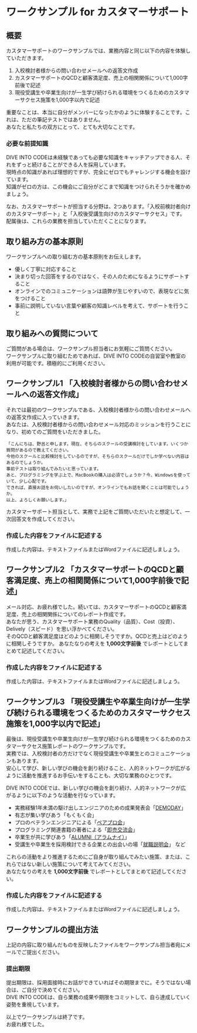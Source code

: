 # ワークサンプル for カスタマーサポート

## 概要

カスタマーサポートのワークサンプルでは、業務内容と同じ以下の内容を体験していただきます。  

1. 入校検討者様からの問い合わせメールへの返答文作成
2. カスタマーサポートのQCDと顧客満足度、売上の相関関係について1,000字前後で記述
3. 現役受講生や卒業生向けが一生学び続けられる環境をつくるためのカスタマーサクセス施策を1,000字以内で記述

重要なことは、本当に自分がメンバーになったかのように体験することです。これは、ただの筆記テストではありません。  
あなたと私たちの双方にとって、とても大切なことです。  


### 必要な前提知識

DIVE INTO CODEは未経験であっても必要な知識をキャッチアップできる人、それをずっと続けることができる人を採用しています。  
現時点の知識があれば理想的ですが、完全にゼロでもチャレンジする機会を設けています。  
知識がゼロの方は、この機会にご自分がどこまで知識をつけられそうかを確かめましょう。  

なお、カスタマーサポートが担当する分野は、2つあります。「入校前検討者向けのカスタマーサポート」と「入校後受講生向けのカスタマーサクセス」です。  
配属後は、これらの業務を担当していただくことになります。  


## 取り組み方の基本原則

ワークサンプルへの取り組む方の基本原則をお伝えします。  

- 優しく丁寧に対応すること
- 決まり切った回答をするのではなく、その人のためになるようにサポートすること
- オンラインでのコミュニケーションは語弊が生じやすいので、表現などに気をつけること
- 事前に説明していない言葉や顧客の知識レベルを考えて、サポートを行うこと

## 取り組みへの質問について

ご質問がある場合は、ワークサンプル担当者にお気軽にご質問ください。  
ワークサンプルに取り組むためであれば、DIVE INTO CODEの自習室や教室の利用が可能です。積極的にご利用ください。  

## ワークサンプル1 「入校検討者様からの問い合わせメールへの返答文作成」

それでは最初のワークサンプルである、入校検討者様からの問い合わせメールへの返答文作成に入っていきます。  
あなたは、入校検討者様からの問い合わせメール対応のミッションを行うことになり、初めてのご質問をいただきました。  

```
「こんにちは、野呂と申します。現在、そちらのスクールの受講検討をしています。いくつか質問があるので教えてください。
今他のスクールと比較検討をしているのですが、そちらのスクールだけでしか学べない内容はあるのでしょうか。
事前テストは取り組んでみたいと思っています。
あと、プログラミングを学ぶ上で、MacBookの購入は必須でしょうか？今、Windowsを使っていて、少し心配です。
できれば、直接お話をお伺いしたいのですが、オンラインでもお話を聞くことは可能でしょうか。
以上、よろしくお願いします。」
```

カスタマーサポート担当として、実務で上記をご質問いただいたと想定して、一次回答文を作成してください。  

### 作成した内容をファイルに記述する

作成した内容は、テキストファイルまたはWordファイルに記述しましょう。  


## ワークサンプル2 「カスタマーサポートのQCDと顧客満足度、売上の相関関係について1,000字前後で記述」

メール対応、お疲れ様でした。続いては、カスタマーサポートのQCDと顧客満足度、売上の相関関係についてのレポート作成です。  
あなたが思う、カスタマーサポート業務のQuality（品質）、Cost（投資）、Delively（スピード）を思い浮かべてください。  
そのQCDと顧客満足度はどのように相関しそうですか。QCDと売上はどのように相関しそうですか。
あなたなりの考えを **1,000文字前後** でレポートとしてまとめて記述してください。

### 作成した内容をファイルに記述する

作成した内容は、テキストファイルまたはWordファイルに記述しましょう。  


## ワークサンプル3 「現役受講生や卒業生向けが一生学び続けられる環境をつくるためのカスタマーサクセス施策を1,000字以内で記述」

最後は、現役受講生や卒業生向けが一生学び続けられる環境をつくるためのカスタマーサクセス施策レポートのワークサンプルです。  
実務では、入校検討者の方だけでなく現役受講生や卒業生とのコミュニケーションもあります。  
安心して学び、新しい学びの機会を創り続けること、人的ネットワークが広がるように活動を推進するお手伝いをすることも、大切な業務のひとつです。  

DIVE INTO CODEでは、新しい学びの機会を創り続け、人的ネットワークが広がるように以下のような活動を行なっています。

- 実務経験1年未満の駆け出しエンジニアのための成果発表会「[DEMODAY](https://diveintocode.jp/demoday)」
- 有志が集い学びあう「もくもく会」
- プロのベテランエンジニアによる「[ペアプロ会](https://diveintocode.jp/blogs/Community/PairProgrammingPractice)」
- プログラミング関連書籍の著者による「[即売交流会](https://diveintocode.jp/blogs/DIVEINTOCODE/GenbaRails)」
- 卒業生が共に学びあう「[ALUMNI（アラムナイ）](https://diveintocode.doorkeeper.jp/events/86476)」
- 受講生や卒業生を採用検討できる企業との出会いの場「[就職説明会](https://diveintocode.jp/blogs/JobHunting/FindingEmployment20190129)」
など

これらの活動をより推進するためにご自身が取り組んでみたい施策、または、これらではない新しい施策について考えてみてください。  
あなたなりの考えを **1,000文字前後** でレポートとしてまとめて記述してください。


### 作成した内容をファイルに記述する

作成した内容は、テキストファイルまたはWordファイルに記述しましょう。  


## ワークサンプルの提出方法

上記の内容に取り組んだものを反映したファイルをワークサンプル担当者宛にメールでご提出ください。  

  
### 提出期限

提出期限は、採用面接時にお話ができていればその期限までに。そうではない場合は、ご自分で決めてください。  
DIVE INTO CODEは、自ら業務の成果や期限をコミットして、自ら達成していく姿勢を重視しています。  

以上でワークサンプルは終了です。  
お疲れ様でした。
